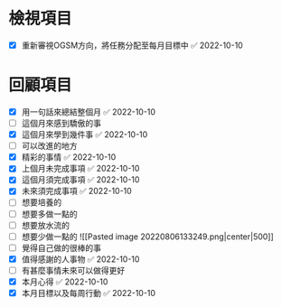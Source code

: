 # 檢視項目
- [x] 重新審視OGSM方向，將任務分配至每月目標中 ✅ 2022-10-10


# 回顧項目
- [x] 用一句話來總結整個月 ✅ 2022-10-10
- [ ] 這個月來感到驕傲的事
- [x] 這個月來學到幾件事 ✅ 2022-10-10
- [ ] 可以改進的地方
- [x] 精彩的事情 ✅ 2022-10-10
- [x] 上個月未完成事項 ✅ 2022-10-10
- [x] 這個月須完成事項 ✅ 2022-10-10
- [x] 未來須完成事項 ✅ 2022-10-10
- [ ] 想要培養的
- [ ] 想要多做一點的
- [ ] 想要放水流的
- [ ] 想要少做一點的
![[Pasted image 20220806133249.png|center|500]]
- [ ] 覺得自己做的很棒的事
- [x] 值得感謝的人事物 ✅ 2022-10-10
- [ ] 有甚麼事情未來可以做得更好
- [x] 本月心得 ✅ 2022-10-10
- [x] 本月目標以及每周行動 ✅ 2022-10-10
